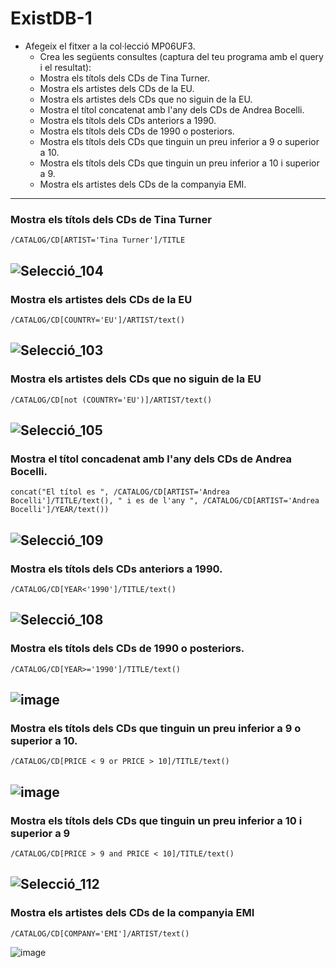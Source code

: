 # ExistDB-1
- Afegeix el fitxer a la col·lecció MP06UF3.
  - Crea les següents consultes (captura del teu programa amb el query i el resultat):
  - Mostra els títols dels CDs de Tina Turner.
  - Mostra els artistes dels CDs de la EU.
  - Mostra els artistes dels CDs que no siguin de la EU.
  - Mostra el títol concatenat amb l'any dels CDs de Andrea Bocelli.
  - Mostra els títols dels CDs anteriors a 1990.
  - Mostra els títols dels CDs de 1990 o posteriors.
  - Mostra els títols dels CDs que tinguin un preu inferior a 9 o superior a 10.
  - Mostra els títols dels CDs que tinguin un preu inferior a 10 i superior a 9.
  - Mostra els artistes dels CDs de la companyia EMI.
---
### Mostra els títols dels CDs de Tina Turner
~~~
/CATALOG/CD[ARTIST='Tina Turner']/TITLE
~~~
![Selecció_104](https://user-images.githubusercontent.com/91152783/217576998-fff0c8d3-72ca-4993-b7ca-61c5d7580996.png)
--
### Mostra els artistes dels CDs de la EU
~~~
/CATALOG/CD[COUNTRY='EU']/ARTIST/text()
~~~
![Selecció_103](https://user-images.githubusercontent.com/91152783/217576703-9e05a219-a5c7-457c-a264-f61a709a45ce.png)
--
### Mostra els artistes dels CDs que no siguin de la EU
~~~
/CATALOG/CD[not (COUNTRY='EU')]/ARTIST/text()
~~~
![Selecció_105](https://user-images.githubusercontent.com/91152783/217579287-06affe63-5e1e-4c4b-891b-92983da9286f.png)
--
### Mostra el títol concadenat amb l'any dels CDs de Andrea Bocelli.
~~~
concat("El títol es ", /CATALOG/CD[ARTIST='Andrea Bocelli']/TITLE/text(), " i es de l'any ", /CATALOG/CD[ARTIST='Andrea Bocelli']/YEAR/text())
~~~
![Selecció_109](https://user-images.githubusercontent.com/91152783/217589080-c869126b-6b23-4668-9afd-0222f36df329.png)
--
### Mostra els títols dels CDs anteriors a 1990.
~~~
/CATALOG/CD[YEAR<'1990']/TITLE/text()
~~~
![Selecció_108](https://user-images.githubusercontent.com/91152783/217587038-1e96d37d-dfcf-463f-b861-b33c0ab45b86.png)
--
### Mostra els títols dels CDs de 1990 o posteriors.
~~~
/CATALOG/CD[YEAR>='1990']/TITLE/text()
~~~
![image](https://user-images.githubusercontent.com/91152783/217590066-cf09c1e7-a3e1-48d2-b8be-067452cf87ab.png)
--
### Mostra els títols dels CDs que tinguin un preu inferior a 9 o superior a 10.
~~~
/CATALOG/CD[PRICE < 9 or PRICE > 10]/TITLE/text()
~~~
![image](https://user-images.githubusercontent.com/91152783/217592348-7bc9d0f4-8960-40c4-8250-232c77238623.png)
--
### Mostra els títols dels CDs que tinguin un preu inferior a 10 i superior a 9
~~~
/CATALOG/CD[PRICE > 9 and PRICE < 10]/TITLE/text()
~~~
![Selecció_112](https://user-images.githubusercontent.com/91152783/217593292-a875f0ee-c942-4072-9593-f54f013c552c.png)
--
### Mostra els artistes dels CDs de la companyia EMI
~~~
/CATALOG/CD[COMPANY='EMI']/ARTIST/text()
~~~
![image](https://user-images.githubusercontent.com/91152783/217594321-2df4b7b5-d867-496b-a3c8-71a0cf90fb09.png)


